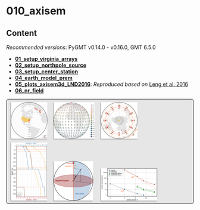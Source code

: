 # 010_axisem

## Content

_Recommended versions_: PyGMT v0.14.0 - v0.16.0, GMT 6.5.0

- **[01_setup_virginia_arrays](https://github.com/yvonnefroehlich/GMT_PyGMT_plotting/tree/main/010_axisem/01_setup_virginia_arrays)**
- **[02_setup_northpole_source](https://github.com/yvonnefroehlich/GMT_PyGMT_plotting/tree/main/010_axisem/02_setup_northpole_source)**
- **[03_setup_center_station](https://github.com/yvonnefroehlich/GMT_PyGMT_plotting/tree/main/010_axisem/03_setup_center_station)**
- **[04_earth_model_prem](https://github.com/yvonnefroehlich/GMT_PyGMT_plotting/tree/main/010_axisem/04_earth_model_prem)**
- **[05_plots_axisem3d_LND2016](https://github.com/yvonnefroehlich/GMT_PyGMT_plotting/tree/main/010_axisem/05_plots_axisem3d_LND2016)**: _Reproduced based on_ [Leng et al. 2016](https://doi.org/10.1093/gji/ggw363)
- **[06_nr_field](https://github.com/yvonnefroehlich/GMT_PyGMT_plotting/tree/main/010_axisem/06_nr_field)**

![](https://github.com/yvonnefroehlich/gmt-pygmt-plotting/raw/main/_images/github_maps_readme_010axisem.png)
